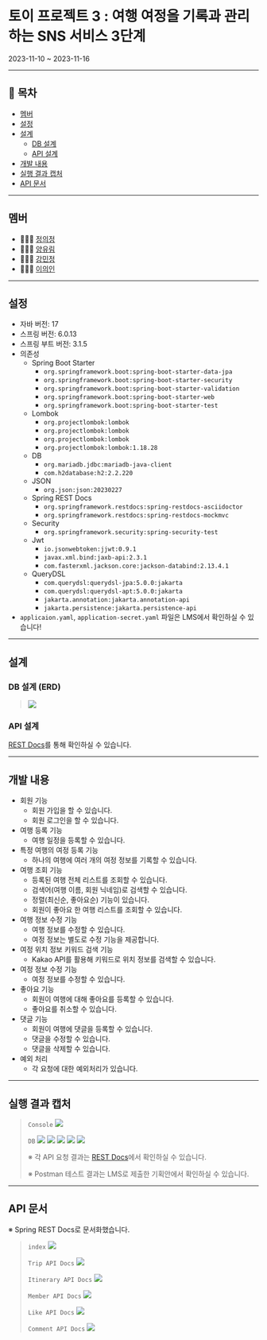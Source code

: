 # 토이 프로젝트 3 : 여행 여정을 기록과 관리하는 SNS 서비스 3단계

2023-11-10 ~ 2023-11-16

---

## 📌 목차

- [멤버](#멤버)
- [설정](#설정)
- [설계](#설계)
    - [DB 설계](#DB-설계)
    - [API 설계](#API-설계)
- [개발 내용](#개발-내용)
- [실행 결과 캡처](#실행-결과-캡처)
- [API 문서](#API-문서)

---

## 멤버

- 👩🏻‍💻 [정의정](https://github.com/JeongUijeong)
- 👩🏻‍💻 [양유림](https://github.com/YurimYang)
- 👩🏻‍💻 [강민정](https://github.com/ypd06021)
- 👩🏻‍💻 [이의인](https://github.com/dldmldlsy)

---

## 설정

- 자바 버전: 17
- 스프링 버전: 6.0.13
- 스프링 부트 버전: 3.1.5
- 의존성
    - Spring Boot Starter
        - `org.springframework.boot:spring-boot-starter-data-jpa`
        - `org.springframework.boot:spring-boot-starter-security`
        - `org.springframework.boot:spring-boot-starter-validation`
        - `org.springframework.boot:spring-boot-starter-web`
        - `org.springframework.boot:spring-boot-starter-test`
    - Lombok
        - `org.projectlombok:lombok`
        - `org.projectlombok:lombok`
        - `org.projectlombok:lombok`
        - `org.projectlombok:lombok:1.18.28`
    - DB
        - `org.mariadb.jdbc:mariadb-java-client`
        - `com.h2database:h2:2.2.220`
    - JSON
        - `org.json:json:20230227`
    - Spring REST Docs
        - `org.springframework.restdocs:spring-restdocs-asciidoctor`
        - `org.springframework.restdocs:spring-restdocs-mockmvc`
    - Security
        - `org.springframework.security:spring-security-test`
    - Jwt
        - `io.jsonwebtoken:jjwt:0.9.1`
        - `javax.xml.bind:jaxb-api:2.3.1`
        - `com.fasterxml.jackson.core:jackson-databind:2.13.4.1`
    - QueryDSL
        - `com.querydsl:querydsl-jpa:5.0.0:jakarta`
        - `com.querydsl:querydsl-apt:5.0.0:jakarta`
        - `jakarta.annotation:jakarta.annotation-api`
        - `jakarta.persistence:jakarta.persistence-api`
- `applicaion.yaml`, `application-secret.yaml` 파일은 LMS에서 확인하실 수 있습니다!

---

## 설계

### DB 설계 (ERD)

> ![](src/main/resources/image/erd.png)

### API 설계

[REST Docs](#API-문서)를 통해 확인하실 수 있습니다.

---

## 개발 내용

- 회원 기능
    - 회원 가입을 할 수 있습니다.
    - 회원 로그인을 할 수 있습니다.
- 여행 등록 기능
    - 여행 일정을 등록할 수 있습니다.
- 특정 여행의 여정 등록 기능
    - 하나의 여행에 여러 개의 여정 정보를 기록할 수 있습니다.
- 여행 조회 기능
    - 등록된 여행 전체 리스트를 조회할 수 있습니다.
    - 검색어(여행 이름, 회원 닉네임)로 검색할 수 있습니다.
    - 정렬(최신순, 좋아요순) 기능이 있습니다.
    - 회원이 좋아요 한 여행 리스트를 조회할 수 있습니다.
- 여행 정보 수정 기능
    - 여행 정보를 수정할 수 있습니다.
    - 여정 정보는 별도로 수정 기능을 제공합니다.
- 여정 위치 정보 키워드 검색 기능
    - Kakao API를 활용해 키워드로 위치 정보를 검색할 수 있습니다. 
- 여정 정보 수정 기능
    - 여정 정보를 수정할 수 있습니다.
- 좋아요 기능
    - 회원이 여행에 대해 좋아요를 등록할 수 있습니다.
    - 좋아요를 취소할 수 있습니다.
- 댓글 기능
    - 회원이 여행에 댓글을 등록할 수 있습니다.
    - 댓글을 수정할 수 있습니다.
    - 댓글을 삭제할 수 있습니다.
- 예외 처리
    - 각 요청에 대한 예외처리가 있습니다.

---

## 실행 결과 캡처

> `Console`
> ![](src/main/resources/image/console.png)
>
> `DB`
> ![](src/main/resources/image/db_trip.png)
> ![](src/main/resources/image/db_itinerary.png)
> ![](src/main/resources/image/db_member.png)
> ![](src/main/resources/image/db_likes.png)
> ![](src/main/resources/image/db_comment.png)
>
> ※ 각 API 요청 결과는 [REST Docs](#API-문서)에서 확인하실 수 있습니다.
>
> ※ Postman 테스트 결과는 LMS로 제출한 기획안에서 확인하실 수 있습니다.

---

## API 문서

※ Spring REST Docs로 문서화했습니다.

> `index`
> ![](src/main/resources/image/api_docs_index.png)
>
> `Trip API Docs`
> ![](src/main/resources/image/api_docs_trip.png)
>
> `Itinerary API Docs`
> ![](src/main/resources/image/api_docs_itinerary.png)
>
> `Member API Docs`
> ![](src/main/resources/image/api_docs_member.png)
>
> `Like API Docs`
> ![](src/main/resources/image/api_docs_like.png)
>
> `Comment API Docs`
> ![](src/main/resources/image/api_docs_comment.png)
> 